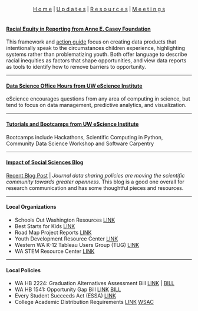 <p align="center">
 <a href="https://scools.github.io/Home/">H o m e</a>  |
 <a href="https://scools.github.io/Updates/">U p d a t e s</a>  |
 <a href="https://scools.github.io/Resources/">R e s o u r c e s</a>  |
 <a href="https://scools.github.io/Meetings/">M e e t i n g s</a>
<br><br>
</p>

#### [Racial Equity in Reporting from Anne E. Casey Foundation](http://www.racialequitytools.org/resourcefiles/morerace.pdf)
This framework and [action guide](http://www.aecf.org/resources/race-equity-and-inclusion-action-guide/) focus on creating data products that intentionally speak to the circumstances children experience, highlighting systems rather than problematizing youth. Both offer language to describe racial inequities as factors that shape opportunities, and view data reports as tools to identify how to remove barriers to opportunity.

***

#### [Data Science Office Hours from UW eScience Institute](http://escience.washington.edu/office-hours/#eScienceDataScientists)
eScience encourages questions from any area of computing in science, but tend to focus on data management, predictive analytics, and visualization.

***

#### [Tutorials and Bootcamps from UW eScience Institute](http://escience.washington.edu/education/tutorials-and-bootcamps/)
Bootcamps include Hackathons, Scientific Computing in Python, Community Data Science Workshop and Software Carpentry

***

#### [Impact of Social Sciences Blog](http://blogs.lse.ac.uk/impactofsocialsciences/)
[Recent Blog Post](http://blogs.lse.ac.uk/impactofsocialsciences/2018/06/14/journal-data-sharing-policies-are-moving-the-scientific-community-towards-greater-openness-but-clearly-more-work-remains/) | *Journal data sharing policies are moving the scientific community towards greater openness*. This blog is a good one overall for research communication and has some thoughtful pieces and resources.

***

#### Local Organizations	
* Schools Out Washington Resources [LINK](https://www.schoolsoutwashington.org/pages/quality-training)			
* Best Starts for Kids [LINK](http://kingcounty.gov/depts/community-human-services/initiatives/best-starts-for-kids.aspx )		
* Road Map Project Reports [LINK](http://www.roadmapproject.org/data-center/reports/)			
* Youth Development Resource Center [LINK](https://ydekc.org/resource-center/)			
* Western WA K-12 Tableau Users Group (TUG) [LINK](https://community.tableau.com/groups/western-washington-k-12)			
* WA STEM Resource Center [LINK](http://www.washingtonstem.org/Resource-Hub/STEM-Education-Research/?Sort=Date#.Wout9ainHIU)		

***

#### Local Policies				
* WA HB 2224: Graduation Alternatives Assessment Bill  [LINK](http://www.k12.wa.us/Communications/PressReleases2017/PathwaysAssessmentBill.aspx) | [BILL](	http://app.leg.wa.gov/billsummary?BillNumber=2224&Year=2017v)
* WA HB 1541: Opportunity Gap Bill  [LINK](http://educationvoters.org/2016/06/02/summary-of-opportunity-gap-house-bill-1541/ )  [BILL](	http://app.leg.wa.gov/billsummary?BillNumber=1541&Year=2015)
* Every Student Succeeds Act (ESSA)  [LINK](http://www.k12.wa.us/esea/essa/default.aspx)				
* College Academic Distribution Requirements  [LINK](http://www.wsac.wa.gov/sites/default/files/2015.CADRs.Appendix.pdf)  [WSAC](http://www.wsac.wa.gov/college-admissions)
